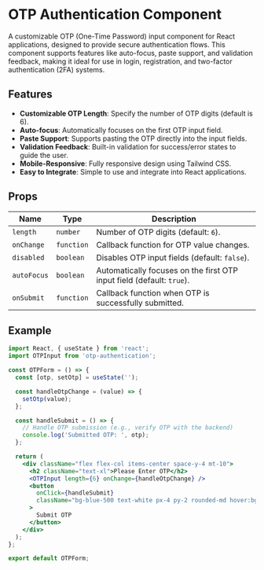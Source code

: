 # OTP Authentication Component

A customizable OTP (One-Time Password) input component for React applications, designed to provide secure authentication flows. This component supports features like auto-focus, paste support, and validation feedback, making it ideal for use in login, registration, and two-factor authentication (2FA) systems.

## Features

- **Customizable OTP Length**: Specify the number of OTP digits (default is 6).
- **Auto-focus**: Automatically focuses on the first OTP input field.
- **Paste Support**: Supports pasting the OTP directly into the input fields.
- **Validation Feedback**: Built-in validation for success/error states to guide the user.
- **Mobile-Responsive**: Fully responsive design using Tailwind CSS.
- **Easy to Integrate**: Simple to use and integrate into React applications.

## Props

| Name          | Type     | Description                                                                 |
|---------------|----------|-----------------------------------------------------------------------------|
| `length`      | `number` | Number of OTP digits (default: `6`).                                        |
| `onChange`    | `function`| Callback function for OTP value changes.                                   |
| `disabled`    | `boolean` | Disables OTP input fields (default: `false`).                               |
| `autoFocus`   | `boolean` | Automatically focuses on the first OTP input field (default: `true`).       |
| `onSubmit`    | `function`| Callback function when OTP is successfully submitted.                       |

## Example

```jsx
import React, { useState } from 'react';
import OTPInput from 'otp-authentication';

const OTPForm = () => {
  const [otp, setOtp] = useState('');

  const handleOtpChange = (value) => {
    setOtp(value);
  };

  const handleSubmit = () => {
    // Handle OTP submission (e.g., verify OTP with the backend)
    console.log('Submitted OTP: ', otp);
  };

  return (
    <div className="flex flex-col items-center space-y-4 mt-10">
      <h2 className="text-xl">Please Enter OTP</h2>
      <OTPInput length={6} onChange={handleOtpChange} />
      <button
        onClick={handleSubmit}
        className="bg-blue-500 text-white px-4 py-2 rounded-md hover:bg-blue-600"
      >
        Submit OTP
      </button>
    </div>
  );
};

export default OTPForm;
```